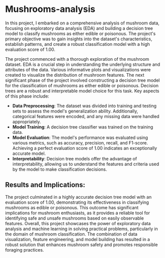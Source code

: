 # Mushrooms-analysis

In this project, I embarked on a comprehensive analysis of mushroom data, focusing on exploratory data analysis (EDA) and building a decision tree model to classify mushrooms as either edible or poisonous. The project's primary objective was to gain insights into the dataset's characteristics, establish patterns, and create a robust classification model with a high evaluation score of 1.00.

The project commenced with a thorough exploration of the mushroom dataset. EDA is a crucial step in understanding the underlying structure and attributes of the data. Various informative plots and visualizations were created to visualize the distribution of mushroom features.
The next significant phase of the project involved constructing a decision tree model for the classification of mushrooms as either edible or poisonous. Decision trees are a robust and interpretable model choice for this task. Key aspects of this phase include:
* <b>Data Preprocessing</b>: The dataset was divided into training and testing sets to assess the model's generalization ability. Additionally, categorical features were encoded, and any missing data were handled appropriately.
* <b>Model Training</b>: A decision tree classifier was trained on the training data.
* <b>Model Evaluation</b>: The model's performance was evaluated using various metrics, such as accuracy, precision, recall, and F1-score. Achieving a perfect evaluation score of 1.00 indicates an exceptionally accurate model.
* <b>Interpretability</b>: Decision tree models offer the advantage of interpretability, allowing us to understand the features and criteria used by the model to make classification decisions.

## Results and Implications:
The project culminated in a highly accurate decision tree model with an evaluation score of 1.00, demonstrating its effectiveness in classifying mushrooms as edible or poisonous. This outcome has significant implications for mushroom enthusiasts, as it provides a reliable tool for identifying safe and unsafe mushrooms based on easily observable features.
Overall, this project showcases the power of exploratory data analysis and machine learning in solving practical problems, particularly in the domain of mushroom classification. The combination of data visualization, feature engineering, and model building has resulted in a robust solution that enhances mushroom safety and promotes responsible foraging practices.





